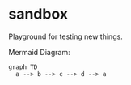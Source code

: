 # sandbox
Playground for testing new things.

Mermaid Diagram:
 ```mermaid
 graph TD
   a --> b --> c --> d --> a
```
